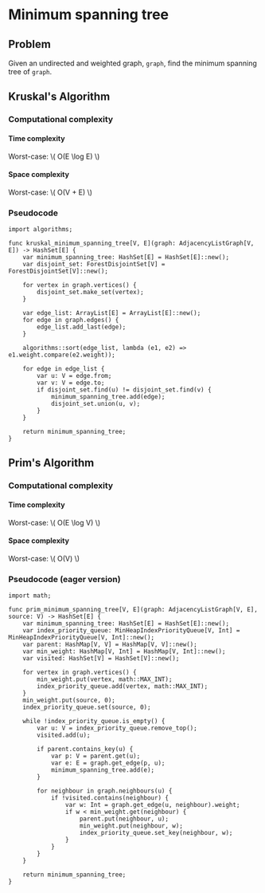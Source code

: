 # Minimum spanning tree

## Problem

Given an undirected and weighted graph, `graph`, find the minimum spanning tree of `graph`.

## Kruskal's Algorithm

### Computational complexity

#### Time complexity

Worst-case: \\( O(E \log E) \\)

#### Space complexity

Worst-case: \\( O(V + E) \\)

### Pseudocode

```
import algorithms;

func kruskal_minimum_spanning_tree[V, E](graph: AdjacencyListGraph[V, E]) -> HashSet[E] {
    var minimum_spanning_tree: HashSet[E] = HashSet[E]::new();
    var disjoint_set: ForestDisjointSet[V] = ForestDisjointSet[V]::new();

    for vertex in graph.vertices() {
        disjoint_set.make_set(vertex);
    }

    var edge_list: ArrayList[E] = ArrayList[E]::new();
    for edge in graph.edges() {
        edge_list.add_last(edge);
    }

    algorithms::sort(edge_list, lambda (e1, e2) => e1.weight.compare(e2.weight));

    for edge in edge_list {
        var u: V = edge.from;
        var v: V = edge.to;
        if disjoint_set.find(u) != disjoint_set.find(v) {
            minimum_spanning_tree.add(edge);
            disjoint_set.union(u, v);
        }
    }

    return minimum_spanning_tree;
}
```

## Prim's Algorithm

### Computational complexity

#### Time complexity

Worst-case: \\( O(E \log V) \\)

#### Space complexity

Worst-case: \\( O(V) \\)

### Pseudocode (eager version)

```
import math;

func prim_minimum_spanning_tree[V, E](graph: AdjacencyListGraph[V, E], source: V) -> HashSet[E] {
    var minimum_spanning_tree: HashSet[E] = HashSet[E]::new();
    var index_priority_queue: MinHeapIndexPriorityQueue[V, Int] = MinHeapIndexPriorityQueue[V, Int]::new();
    var parent: HashMap[V, V] = HashMap[V, V]::new();
    var min_weight: HashMap[V, Int] = HashMap[V, Int]::new();
    var visited: HashSet[V] = HashSet[V]::new();

    for vertex in graph.vertices() {
        min_weight.put(vertex, math::MAX_INT);
        index_priority_queue.add(vertex, math::MAX_INT);
    }
    min_weight.put(source, 0);
    index_priority_queue.set(source, 0);

    while !index_priority_queue.is_empty() {
        var u: V = index_priority_queue.remove_top();
        visited.add(u);

        if parent.contains_key(u) {
            var p: V = parent.get(u);
            var e: E = graph.get_edge(p, u);
            minimum_spanning_tree.add(e);
        }

        for neighbour in graph.neighbours(u) {
            if !visited.contains(neighbour) {
                var w: Int = graph.get_edge(u, neighbour).weight;
                if w < min_weight.get(neighbour) {
                    parent.put(neighbour, u);
                    min_weight.put(neighbour, w);
                    index_priority_queue.set_key(neighbour, w);
                }
            }
        }
    }

    return minimum_spanning_tree;
}
```

